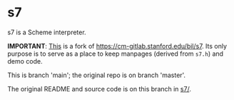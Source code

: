 # s7

s7 is a Scheme interpreter.

**IMPORTANT**: [This](https://github.com/mobileink/s7) is a fork of https://cm-gitlab.stanford.edu/bil/s7. Its only purpose is to serve as a place to keep manpages (derived from `s7.h`) and demo code.

This is branch 'main'; the original repo is on branch 'master'.

The original README and source code is on this branch in [s7/](s7).

